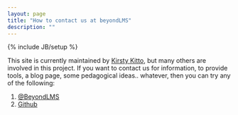 ```yaml
---
layout: page
title: "How to contact us at beyondLMS"
description: ""
---
```

{% include JB/setup %}

<p>
	This site is currently maintained by <a href="http://users.on.net/~kirsty.kitto/">Kirsty Kitto</a>, but many others are involved in this project. If you want to contact us for information, to provide tools, a blog page, some pedagogical ideas.. whatever, then you can try any of the following:
	<ol>
		<li><a href="https://twitter.com/beyondLMS">@BeyondLMS</a></br></li>
    	<li><a href="https://github.com/kirstykitto/beyondLMS/tree/gh-pages">Github</a> </li>
    </ol>
</p>